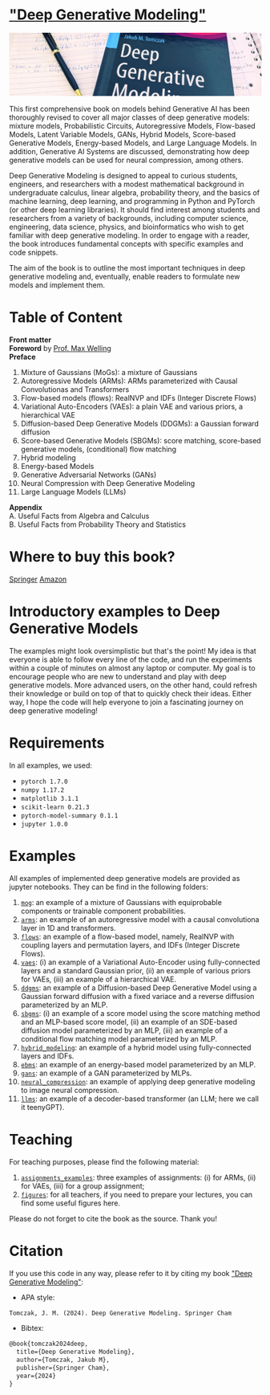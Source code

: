 # <a href="https://link.springer.com/book/10.1007/978-3-031-64087-2" target="_blank">"Deep Generative Modeling"</a>

<img src="figures/1726858979519.jpeg" alt="Deep Generative Modeling">

This first comprehensive book on models behind Generative AI has been thoroughly revised to cover all major classes of deep generative models: mixture models, Probabilistic Circuits, Autoregressive Models, Flow-based Models, Latent Variable Models, GANs, Hybrid Models, Score-based Generative Models, Energy-based Models, and Large Language Models. In addition, Generative AI Systems are discussed, demonstrating how deep generative models can be used for neural compression, among others.<br>

Deep Generative Modeling is designed to appeal to curious students, engineers, and researchers with a modest mathematical background in undergraduate calculus, linear algebra, probability theory, and the basics of machine learning, deep learning, and programming in Python and PyTorch (or other deep learning libraries). It should find interest among students and researchers from a variety of backgrounds, including computer science, engineering, data science, physics, and bioinformatics who wish to get familiar with deep generative modeling. In order to engage with a reader, the book introduces fundamental concepts with specific examples and code snippets. <br>

The aim of the book is to outline the most important techniques in deep generative modeling and, eventually, enable readers to formulate new models and implement them.


# Table of Content
<b>Front matter</b><br>
<b>Foreword</b> by <a href="https://scholar.google.com/citations?user=8200InoAAAAJ&hl=en" target="_blank">Prof. Max Welling</a><br>
<b>Preface</b><br>

1. Mixture of Gaussians (MoGs): a mixture of Gaussians 
2. Autoregressive Models (ARMs): ARMs parameterized with Causal Convolutionas and Transformers
3. Flow-based models (flows): RealNVP and IDFs (Integer Discrete Flows)
4. Variational Auto-Encoders (VAEs): a plain VAE and various priors, a hierarchical VAE
5. Diffusion-based Deep Generative Models (DDGMs): a Gaussian forward diffusion
6. Score-based Generative Models (SBGMs): score matching, score-based generative models, (conditional) flow matching
7. Hybrid modeling
8. Energy-based Models
9. Generative Adversarial Networks (GANs)
10. Neural Compression with Deep Generative Modeling
11. Large Language Models (LLMs)

<b>Appendix</b><br>
A. Useful Facts from Algebra and Calculus<br>
B. Useful Facts from Probability Theory and Statistics<br>


# Where to buy this book?
<a href="https://link.springer.com/book/10.1007/978-3-031-64087-2" target="_blank">Springer</a> <a href="https://www.amazon.com/Deep-Generative-Modeling-Jakub-Tomczak/dp/B0D4TR44GC/ref=pd_lpo_d_sccl_1/141-8785977-2759647?pd_rd_w=iL2rQ&content-id=amzn1.sym.4c8c52db-06f8-4e42-8e56-912796f2ea6c&pf_rd_p=4c8c52db-06f8-4e42-8e56-912796f2ea6c&pf_rd_r=4WYYB5T34DKDSVX6XM9M&pd_rd_wg=jAwdr&pd_rd_r=65b42a42-54af-4529-af17-39c1822dc745&pd_rd_i=B0D4TR44GC&psc=1" target="_blank">Amazon</a>


# Introductory examples to Deep Generative Models
The examples might look oversimplistic but that's the point! My idea is that everyone is able to follow every line of the code, and run the experiments within a couple of minutes on almost any laptop or computer. My goal is to encourage people who are new to understand and play with deep generative models. More advanced users, on the other hand, could refresh their knowledge or build on top of that to quickly check their ideas. Either way, I hope the code will help everyone to join a fascinating journey on deep generative modeling!


# Requirements
In all examples, we used:
- `pytorch 1.7.0`
- `numpy 1.17.2`
- `matplotlib 3.1.1`
- `scikit-learn 0.21.3`
- `pytorch-model-summary 0.1.1`
- `jupyter 1.0.0`


# Examples
All examples of implemented deep generative models are provided as jupyter notebooks. They can be find in the following folders:
1. [`mog`](https://github.com/jmtomczak/intro_dgm/tree/main/mog): an example of a mixture of Gaussians with equiprobable components or trainable component probabilities. 
2. [`arms`](https://github.com/jmtomczak/intro_dgm/tree/main/arms): an example of an autoregressive model with a causal convolutiona layer in 1D and transformers.
3. [`flows`](https://github.com/jmtomczak/intro_dgm/tree/main/flows): an example of a flow-based model, namely, RealNVP with coupling layers and permutation layers, and IDFs (Integer Discrete Flows).
4. [`vaes`](https://github.com/jmtomczak/intro_dgm/tree/main/vaes): (i) an example of a Variational Auto-Encoder using fully-connected layers and a standard Gaussian prior, (ii) an example of various priors for VAEs, (iii) an example of a hierarchical VAE.
5. [`ddgms`](https://github.com/jmtomczak/intro_dgm/tree/main/ddgms): an example of a Diffusion-based Deep Generative Model using a Gaussian forward diffusion with a fixed variace and a reverse diffusion parameterized by an MLP.
6. [`sbgms`](https://github.com/jmtomczak/intro_dgm/tree/main/sbgms): (i) an example of a score model using the score matching method and an MLP-based score model, (ii) an example of an SDE-based diffusion model parameterized by an MLP, (iii) an example of a conditional flow matching model parameterized by an MLP.
7. [`hybrid_modeling`](https://github.com/jmtomczak/intro_dgm/tree/main/hybrid_modeling): an example of a hybrid model using fully-connected layers and IDFs.
8. [`ebms`](https://github.com/jmtomczak/intro_dgm/tree/main/ebms): an example of an energy-based model parameterized by an MLP.
9. [`gans`](https://github.com/jmtomczak/intro_dgm/tree/main/gans): an example of a GAN parameterized by MLPs.
10. [`neural_compression`](https://github.com/jmtomczak/intro_dgm/tree/main/neural_compression): an example of applying deep generative modeling to image neural compression.
11. [`llms`](https://github.com/jmtomczak/intro_dgm/tree/main/llms): an example of a decoder-based transformer (an LLM; here we call it teenyGPT).

# Teaching
For teaching purposes, please find the following material:
1. [`assignments_examples`](https://github.com/jmtomczak/intro_dgm/tree/main/teaching/assignments_examples): three examples of assignments: (i) for ARMs, (ii) for VAEs, (iii) for a group assignment;
2. [`figures`](https://github.com/jmtomczak/intro_dgm/tree/main/teaching/figures): for all teachers, if you need to prepare your lectures, you can find some useful figures here.

Please do not forget to cite the book as the source. Thank you!


# Citation
If you use this code in any way, please refer to it by citing my book <a href="https://link.springer.com/book/10.1007/978-3-031-64087-2" target="_blank">"Deep Generative Modeling"</a>:
- APA style:
```
Tomczak, J. M. (2024). Deep Generative Modeling. Springer Cham
```
- Bibtex:
```
@book{tomczak2024deep,
  title={Deep Generative Modeling},
  author={Tomczak, Jakub M},
  publisher={Springer Cham},
  year={2024}
}
```
